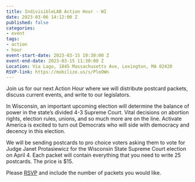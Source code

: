 ```yaml
---
title: IndivisibleLAB Action Hour - WI
date: 2023-03-06 14:12:00 Z
published: false
categories:
- event
tags:
- action
- hour
event-start-date: 2023-03-15 10:30:00 Z
event-end-date: 2023-03-15 11:30:00 Z
Location: Via Lago, 1845 Massachusetts Ave, Lexington, MA 02420
RSVP-link: https://mobilize.us/s/PleOWn
---
```


Join us for our next Action Hour where we will distribute postcard packets, discuss current events, and write to our legislators.

In Wisconsin, an important upcoming election will determine the balance of power in the state’s divided 4-3 Supreme Court. Vital decisions on abortion rights, election rules, unions, and so much more are on the line. Activate America is excited to turn out Democrats who will side with democracy and decency in this election.

We will be sending postcards to pro choice voters asking them to vote for Judge Janet Protasiewicz for the Wisconsin State Supreme Court election on April 4. Each packet will contain everything that you need to write 25 postcards. The price is $15.
 

Please [RSVP](https://www.mobilize.us/indivisiblelab/event/551279/) and include the number of packets you would like.